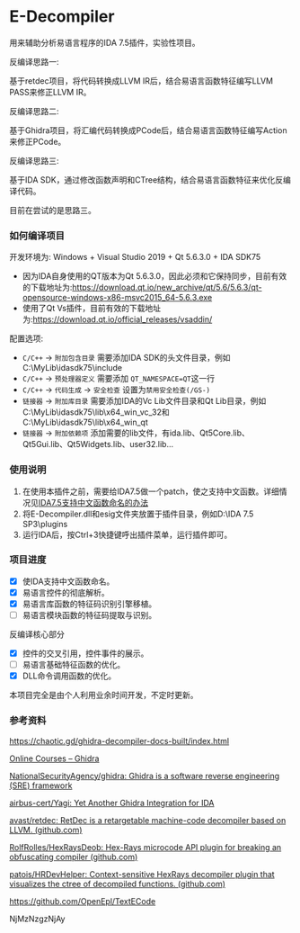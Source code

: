 # E-Decompiler

用来辅助分析易语言程序的IDA 7.5插件，实验性项目。

反编译思路一:

基于retdec项目，将代码转换成LLVM IR后，结合易语言函数特征编写LLVM PASS来修正LLVM IR。

反编译思路二:

基于Ghidra项目，将汇编代码转换成PCode后，结合易语言函数特征编写Action来修正PCode。

反编译思路三:

基于IDA SDK，通过修改函数声明和CTree结构，结合易语言函数特征来优化反编译代码。



目前在尝试的是思路三。

### 如何编译项目

开发环境为: Windows + Visual Studio 2019 + Qt 5.6.3.0 + IDA SDK75

- 因为IDA自身使用的QT版本为Qt 5.6.3.0，因此必须和它保持同步，目前有效的下载地址为:https://download.qt.io/new_archive/qt/5.6/5.6.3/qt-opensource-windows-x86-msvc2015_64-5.6.3.exe
- 使用了Qt Vs插件，目前有效的下载地址为:https://download.qt.io/official_releases/vsaddin/

配置选项:

- `C/C++` -> `附加包含目录` 需要添加IDA SDK的头文件目录，例如C:\MyLib\idasdk75\include
- `C/C++` -> `预处理器定义` 需要添加 `QT_NAMESPACE=QT`这一行
- `C/C++` -> `代码生成` -> `安全检查` 设置为`禁用安全检查(/GS-)`
- `链接器` -> `附加库目录` 需要添加IDA的Vc Lib文件目录和Qt Lib目录，例如C:\MyLib\idasdk75\lib\x64_win_vc_32和C:\MyLib\idasdk75\lib\x64_win_qt
- `链接器` -> `附加依赖项` 添加需要的lib文件，有ida.lib、Qt5Core.lib、Qt5Gui.lib、Qt5Widgets.lib、user32.lib...

### 使用说明

1. 在使用本插件之前，需要给IDA7.5做一个patch，使之支持中文函数。详细情况见[IDA7.5支持中文函数命名的办法](https://www.52pojie.cn/thread-1414525-1-1.html)
2. 将E-Decompiler.dll和esig文件夹放置于插件目录，例如D:\IDA 7.5 SP3\plugins
3. 运行IDA后，按Ctrl+3快捷键呼出插件菜单，运行插件即可。

### 项目进度

- [x] 使IDA支持中文函数命名。
- [x] 易语言控件的彻底解析。
- [x] 易语言库函数的特征码识别引擎移植。
- [ ] 易语言模块函数的特征码提取与识别。

反编译核心部分

- [x] 控件的交叉引用，控件事件的展示。
- [ ] 易语言基础特征函数的优化。
- [x] DLL命令调用函数的优化。

本项目完全是由个人利用业余时间开发，不定时更新。

### 参考资料

https://chaotic.gd/ghidra-decompiler-docs-built/index.html

[Online Courses – Ghidra](https://ghidra.re/online-courses/)

[NationalSecurityAgency/ghidra: Ghidra is a software reverse engineering (SRE) framework](https://github.com/NationalSecurityAgency/ghidra)

[airbus-cert/Yagi: Yet Another Ghidra Integration for IDA](https://github.com/airbus-cert/Yagi)

[avast/retdec: RetDec is a retargetable machine-code decompiler based on LLVM. (github.com)](https://github.com/avast/retdec)

[RolfRolles/HexRaysDeob: Hex-Rays microcode API plugin for breaking an obfuscating compiler (github.com)](https://github.com/RolfRolles/HexRaysDeob)

[patois/HRDevHelper: Context-sensitive HexRays decompiler plugin that visualizes the ctree of decompiled functions. (github.com)](https://github.com/patois/HRDevHelper)

https://github.com/OpenEpl/TextECode

NjMzNzgzNjAy
